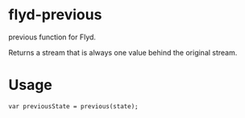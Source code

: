 # flyd-previous
previous function for Flyd.

Returns a stream that is always one value behind the original stream.

# Usage
```
var previousState = previous(state);
```
